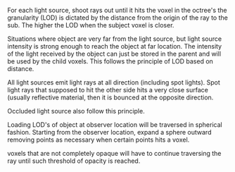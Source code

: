 For each light source, shoot rays out until it hits the voxel in the octree's the granularity (LOD) is 
dictated by the distance from the origin of the ray to the sub. The higher the LOD when the subject voxel is closer.

Situations where object are very far from the light source, but light source intensity is strong enough to reach the object at far location. The intensity of the light received by the object can just be stored in the parent and will be used by the child voxels. This follows the principle of LOD based on distance.

All light sources emit light rays at all direction (including spot lights). Spot light rays that supposed to hit the other side hits a very close surface (usually reflective material, then it is bounced at the opposite direction.

Occluded light source also follow this principle.

Loading LOD's of object at observer location will be traversed in spherical fashion.
Starting from the observer location, expand a sphere outward removing points as necessary when certain points hits a voxel.

voxels that are not completely opaque will have to continue traversing the ray until such threshold of opacity is reached.